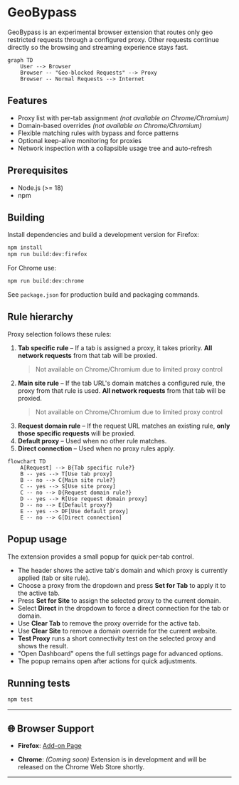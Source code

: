 # GeoBypass

GeoBypass is an experimental browser extension that routes only geo restricted requests through a configured proxy.  Other requests continue directly so the browsing and streaming experience stays fast.

```mermaid
graph TD
    User --> Browser
    Browser -- "Geo-blocked Requests" --> Proxy
    Browser -- Normal Requests --> Internet
```

## Features

- Proxy list with per-tab assignment *(not available on Chrome/Chromium)*
- Domain-based overrides *(not available on Chrome/Chromium)*
- Flexible matching rules with bypass and force patterns
- Optional keep-alive monitoring for proxies
- Network inspection with a collapsible usage tree and auto-refresh

## Prerequisites

* Node.js (>= 18)
* npm

## Building

Install dependencies and build a development version for Firefox:

```bash
npm install
npm run build:dev:firefox
```

For Chrome use:

```bash
npm run build:dev:chrome
```

See `package.json` for production build and packaging commands.

## Rule hierarchy

Proxy selection follows these rules:

1. **Tab specific rule** – If a tab is assigned a proxy, it takes priority. **All network requests** from that tab will be proxied.
   > Not available on Chrome/Chromium due to limited proxy control
2. **Main site rule** – If the tab URL's domain matches a configured rule, the proxy from that rule is used. **All network requests** from that tab will be proxied.
   > Not available on Chrome/Chromium due to limited proxy control
3. **Request domain rule** – If the request URL matches an existing rule, **only those specific requests** will be proxied.
4. **Default proxy** – Used when no other rule matches.
5. **Direct connection** – Used when no proxy rules apply.

```mermaid
flowchart TD
    A[Request] --> B{Tab specific rule?}
    B -- yes --> T[Use tab proxy]
    B -- no --> C{Main site rule?}
    C -- yes --> S[Use site proxy]
    C -- no --> D{Request domain rule?}
    D -- yes --> R[Use request domain proxy]
    D -- no --> E{Default proxy?}
    E -- yes --> DF[Use default proxy]
    E -- no --> G[Direct connection]
```

## Popup usage

The extension provides a small popup for quick per‑tab control.

- The header shows the active tab's domain and which proxy is currently applied (tab or site rule).
- Choose a proxy from the dropdown and press **Set for Tab** to apply it to the active tab.
- Press **Set for Site** to assign the selected proxy to the current domain.
- Select **Direct** in the dropdown to force a direct connection for the tab or domain.
- Use **Clear Tab** to remove the proxy override for the active tab.
- Use **Clear Site** to remove a domain override for the current website.
- **Test Proxy** runs a short connectivity test on the selected proxy and shows the result.
- "Open Dashboard" opens the full settings page for advanced options.
- The popup remains open after actions for quick adjustments.

## Running tests

```bash
npm test
```

---

## 🌐 Browser Support

* **Firefox**: [Add-on Page](https://addons.mozilla.org/en-US/firefox/addon/geobypass/)

* **Chrome**: *(Coming soon)*
  Extension is in development and will be released on the Chrome Web Store shortly.

---
